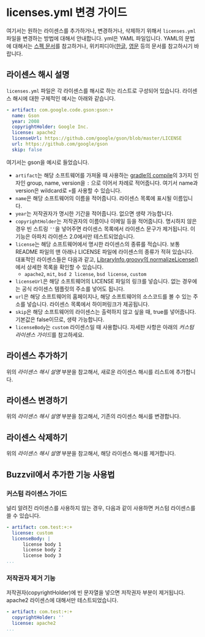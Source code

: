 # licenses.yml 변경 가이드
여기서는 원하는 라이센스를 추가하거나, 변경하거나, 삭제하기 위해서 `licenses.yml` 파일을 변경하는 방법에 대해서 안내합니다.
yml은 YAML 파일입니다. YAML의 문법에 대해서는 [스펙 문서](http://www.yaml.org/spec/)를 참고하거나, 위키피디아([한글](https://ko.m.wikipedia.org/wiki/YAML), [영문](https://en.wikipedia.org/wiki/YAML) 등의 문서를 참고하시기 바랍니다.

## 라이센스 해시 설명
`licenses.yml` 파일은 각 라이센스를 해시로 하는 리스트로 구성되어 있습니다. 라이센스 해시에 대한 구체적인 예시는 아래와 같습니다.

```yml
- artifact: com.google.code.gson:gson:+
  name: Gson
  year: 2008
  copyrightHolder: Google Inc.
  license: apache2
  licenseUrl: https://github.com/google/gson/blob/master/LICENSE
  url: https://github.com/google/gson
  skip: false
```
여기서는 gson을 예시로 들었습니다.
* `artifact`는 해당 소프트웨어를 가져올 때 사용하는 [gradle의 compile](https://docs.gradle.org/current/userguide/artifact_dependencies_tutorial.html#sec:declaring_your_dependencies)의 3가지 인자인 group, name, version을 `:` 으로 이어서 차례로 적어줍니다. 여기서 name과 version은 wildcard로 `+`를 사용할 수 있습니다.
* `name`은 해당 소프트웨어의 이름을 적어줍니다. 라이센스 목록에 표시될 이름입니다.
* `year`는 저작권자가 명시한 기간을 적어줍니다. 없으면 생략 가능합니다.
* `copyrightHolder`는 저작권자의 이름이나 이메일 등을 적어줍니다. 명시하지 않은 경우 빈 스트링 `''`을 넣어주면 라이센스 목록에서 라이센스 문구가 제거됩니다. 이 기능은 아파치 라이센스 2.0에서만 테스트되었습니다.
* `license`는 해당 소프트웨어에서 명시한 라이센스의 종류를 적습니다. 보통 README 파일의 맨 아래나 LICENSE 파일에 라이센스의 종류가 적혀 있습니다. 대표적인 라이센스들은 다음과 같고, [LibraryInfo.groovy의 normalizeLicense()](https://github.com/Buzzvil/license-tools-plugin/blob/buzzvil/plugin/src/main/groovy/com/cookpad/android/licensetools/LibraryInfo.groovy#L100)에서 상세한 목록을 확인할 수 있습니다.
    * `apache2`, `mit`, `bsd 2 license`, `bsd license`, `custom`
* `licenseUrl`은 해당 소프트웨어의 LICENSE 파일의 링크를 넣습니다. 없는 경우에는 공식 라이센스 템플릿의 주소를 넣어도 됩니다.
* `url`은 해당 소프트웨어의 홈페이지나, 해당 소프트웨어의 소스코드를 볼 수 있는 주소를 넣습니다. 라이센스 목록에서 하이퍼링크가 제공됩니다.
* `skip`은 해당 소프트웨어의 라이센스는 출력하지 않고 싶을 때, true를 넣어줍니다. 기본값은 false이므로, 생략 가능합니다.
* `licenseBody`는 `custom` 라이센스일 때 사용합니다. 자세한 사항은 아래의 *커스텀 라이센스 가이드*를 참고하세요.

## 라이센스 추가하기
위의 *라이센스 해시 설명* 부분을 참고해서, 새로운 라이센스 해시를 리스트에 추가합니다.

## 라이센스 변경하기
위의 *라이센스 해시 설명* 부분을 참고해서, 기존의 라이센스 해시를 변경합니다.

## 라이센스 삭제하기
위의 *라이센스 해시 설명* 부분을 참고해서, 해당 라이센스 해시를 제거합니다.

## Buzzvil에서 추가한 기능 사용법

### 커스텀 라이센스 가이드
널리 알려진 라이센스를 사용하지 않는 경우, 다음과 같이 사용하면 커스텀 라이센스를 쓸 수 있습니다.
```yml
- artifact: com.test:+:+
  license: custom
  licenseBody: |
      license body 1
      license body 2
      license body 3
...
```

### 저작권자 제거 기능
저작권자(copyrightHolder)에 빈 문자열을 넣으면 저작권자 부분이 제거됩니다.
apache2 라이센스에 대해서만 테스트되었습니다.

```yml
- artifact: com.test:+:+
  copyrightHolder: ''
  license: apache2
...
```
